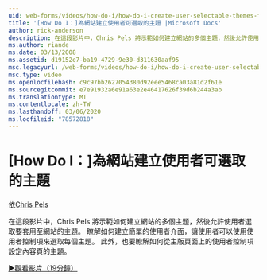 ```yaml
---
uid: web-forms/videos/how-do-i/how-do-i-create-user-selectable-themes-for-a-web-site
title: '[How Do I：]為網站建立使用者可選取的主題 |Microsoft Docs'
author: rick-anderson
description: 在這段影片中，Chris Pels 將示範如何建立網站的多個主題，然後允許使用者選取要套用至網站的主題。 請參閱 how 。
ms.author: riande
ms.date: 03/13/2008
ms.assetid: d19152e7-ba19-4729-9e30-d311630aaf95
msc.legacyurl: /web-forms/videos/how-do-i/how-do-i-create-user-selectable-themes-for-a-web-site
msc.type: video
ms.openlocfilehash: c9c97bb2627054380d92eee5468ca03a81d2f61e
ms.sourcegitcommit: e7e91932a6e91a63e2e46417626f39d6b244a3ab
ms.translationtype: MT
ms.contentlocale: zh-TW
ms.lasthandoff: 03/06/2020
ms.locfileid: "78572818"
---
```

# <a name="how-do-i-create-user-selectable-themes-for-a-web-site"></a>[How Do I：]為網站建立使用者可選取的主題

依[Chris Pels](https://twitter.com/chrispels)

在這段影片中，Chris Pels 將示範如何建立網站的多個主題，然後允許使用者選取要套用至網站的主題。 瞭解如何建立簡單的使用者介面，讓使用者可以使用使用者控制項來選取每個主題。 此外，也要瞭解如何從主版頁面上的使用者控制項設定內容頁的主題。

[&#9654;觀看影片（19分鐘）](https://channel9.msdn.com/Blogs/ASP-NET-Site-Videos/how-do-i-create-user-selectable-themes-for-a-web-site)

